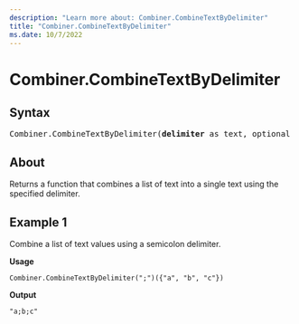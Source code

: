 ```yaml
---
description: "Learn more about: Combiner.CombineTextByDelimiter"
title: "Combiner.CombineTextByDelimiter"
ms.date: 10/7/2022
---
```

# Combiner.CombineTextByDelimiter

## Syntax

<pre>
Combiner.CombineTextByDelimiter(<b>delimiter</b> as text, optional <b>quoteStyle</b> as nullable number) as function
</pre>

## About

Returns a function that combines a list of text into a single text using the specified delimiter.

## Example 1

Combine a list of text values using a semicolon delimiter.

**Usage**

```powerquery-m
Combiner.CombineTextByDelimiter(";")({"a", "b", "c"})
```

**Output**

`"a;b;c"`

